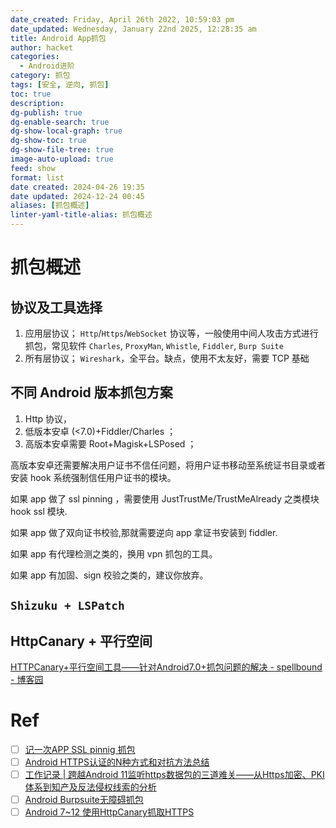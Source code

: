 ```yaml
---
date_created: Friday, April 26th 2022, 10:59:03 pm
date_updated: Wednesday, January 22nd 2025, 12:28:35 am
title: Android App抓包
author: hacket
categories:
  - Android进阶
category: 抓包
tags: [安全, 逆向, 抓包]
toc: true
description: 
dg-publish: true
dg-enable-search: true
dg-show-local-graph: true
dg-show-toc: true
dg-show-file-tree: true
image-auto-upload: true
feed: show
format: list
date created: 2024-04-26 19:35
date updated: 2024-12-24 00:45
aliases: [抓包概述]
linter-yaml-title-alias: 抓包概述
---
```


# 抓包概述

## 协议及工具选择

1. 应用层协议； `Http`/`Https`/`WebSocket` 协议等，一般使用中间人攻击方式进行抓包，常见软件 `Charles`, `ProxyMan`, `Whistle`, `Fiddler`, `Burp Suite`
2. 所有层协议； `Wireshark`，全平台。缺点，使用不太友好，需要 TCP 基础

## 不同 Android 版本抓包方案

1. Http 协议，
2. 低版本安卓 (<7.0)+Fiddler/Charles ；
3. 高版本安卓需要 Root+Magisk+LSPosed ；

高版本安卓还需要解决用户证书不信任问题，将用户证书移动至系统证书目录或者安装 hook 系统强制信任用户证书的模块。

如果 app 做了 ssl pinning ，需要使用 JustTrustMe/TrustMeAlready 之类模块 hook ssl 模块.

如果 app 做了双向证书校验,那就需要逆向 app 拿证书安装到 fiddler.

如果 app 有代理检测之类的，换用 vpn 抓包的工具。

如果 app 有加固、sign 校验之类的，建议你放弃。

## `Shizuku + LSPatch`

## HttpCanary + 平行空间

[HTTPCanary+平行空间工具——针对Android7.0+抓包问题的解决 - spellbound - 博客园](https://www.cnblogs.com/nimantou/p/14251888.html)

# Ref

- [ ] [记一次APP SSL pinnig 抓包](https://ben29.xyz/coding/app-ssl-pinning-bypassing-70.html)
- [ ] [Android HTTPS认证的N种方式和对抗方法总结](https://ch3nye.top/Android-HTTPS%E8%AE%A4%E8%AF%81%E7%9A%84N%E7%A7%8D%E6%96%B9%E5%BC%8F%E5%92%8C%E5%AF%B9%E6%8A%97%E6%96%B9%E6%B3%95%E6%80%BB%E7%BB%93/#0x9-webview-ssl-pinning)
- [ ] [工作记录 | 跨越Android 11监听https数据包的三道难关——从Https加密、PKI体系到知产及反法侵权线索的分析](https://legalwyy.com/archives/318)
- [ ] [Android Burpsuite无障碍抓包](https://www.incert.cn/posts/197d74f6.html)
- [ ] [Android 7~12 使用HttpCanary抓取HTTPS](https://www.zqh.plus/2022/03/19/Android-Capture/)
